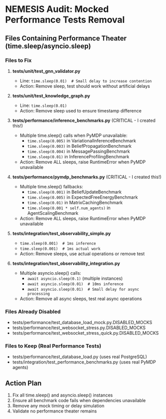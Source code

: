 # NEMESIS Audit: Mocked Performance Tests Removal

## Files Containing Performance Theater (time.sleep/asyncio.sleep)

### Files to Fix

1. **tests/unit/test_gnn_validator.py**

   - Line: `time.sleep(0.01)  # Small delay to increase contention`
   - Action: Remove sleep, test should work without artificial delays

2. **tests/unit/test_knowledge_graph.py**

   - Line: `time.sleep(0.01)`
   - Action: Remove sleep used to ensure timestamp difference

3. **tests/performance/inference_benchmarks.py** (CRITICAL - I created this!)

   - Multiple time.sleep() calls when PyMDP unavailable:
     - `time.sleep(0.005)` in VariationalInferenceBenchmark
     - `time.sleep(0.003)` in BeliefPropagationBenchmark
     - `time.sleep(0.004)` in MessagePassingBenchmark
     - `time.sleep(0.01)` in InferenceProfilingBenchmark
   - Action: Remove ALL sleeps, raise RuntimeError when PyMDP unavailable

4. **tests/performance/pymdp_benchmarks.py** (CRITICAL - I created this!)

   - Multiple time.sleep() fallbacks:
     - `time.sleep(0.001)` in BeliefUpdateBenchmark
     - `time.sleep(0.005)` in ExpectedFreeEnergyBenchmark
     - `time.sleep(0.01)` in MatrixCachingBenchmark
     - `time.sleep(0.001 * self.num_agents)` in AgentScalingBenchmark
   - Action: Remove ALL sleeps, raise RuntimeError when PyMDP unavailable

5. **tests/integration/test_observability_simple.py**

   - `time.sleep(0.001)  # 1ms inference`
   - `time.sleep(0.001)  # 1ms actual work`
   - Action: Remove sleeps, use actual operations or remove test

6. **tests/integration/test_observability_integration.py**
   - Multiple asyncio.sleep() calls:
     - `await asyncio.sleep(0.1)` (multiple instances)
     - `await asyncio.sleep(0.01)  # 10ms inference`
     - `await asyncio.sleep(0.01)  # Small delay for async processing`
   - Action: Remove all async sleeps, test real async operations

### Files Already Disabled

- tests/performance/test_database_load_mock.py.DISABLED_MOCKS
- tests/performance/test_websocket_stress.py.DISABLED_MOCKS
- tests/performance/test_websocket_stress_quick.py.DISABLED_MOCKS

### Files to Keep (Real Performance Tests)

- tests/performance/test_database_load.py (uses real PostgreSQL)
- tests/integration/test_performance_benchmarks.py (uses real PyMDP agents)

## Action Plan

1. Fix all time.sleep() and asyncio.sleep() instances
2. Ensure all benchmark code fails when dependencies unavailable
3. Remove any mock timing or delay simulation
4. Validate no performance theater remains
